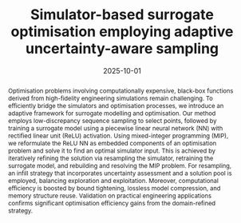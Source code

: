---
title: 'Simulator-based surrogate optimisation employing adaptive uncertainty-aware sampling'
# If group member, use folder name in /content/authors
authors:
  - g_Yu-Liu
  - g_Fabricio-Oliveira 	

date: 2025-10-01
doi: 10.1016/j.orl.2025.107308

# Schedule page publish date (NOT publication's date).
publishDate: 2017-01-01

# Publication type.
# Legend: 0 = Uncategorized; 1 = Conference paper; 2 = Journal article;
# 3 = Preprint / Working Paper; 4 = Report; 5 = Book; 6 = Book section;
# 7 = Thesis; 8 = Patent
publication_types: ['2']

# Publication name and optional abbreviated publication name. Notice * * on title. # Publication name and optional abbreviated publication name. Quote marks needed for Markdown typesetting
publication: '*Computers and Chemical Engineering*'
publication_short: 'ORL'

abstract: Optimisation problems involving computationally expensive, black-box functions derived from high-fidelity engineering simulations remain challenging. To efficiently bridge the simulators and optimisation processes, we introduce an adaptive framework for surrogate modelling and optimisation. Our method employs low-discrepancy sequence sampling to select points, followed by training a surrogate model using a piecewise linear neural network (NN) with rectified linear unit (ReLU) activation. Using mixed-integer programming (MIP), we reformulate the ReLU NN as embedded components of an optimisation problem and solve it to find an optimal simulator input. This is achieved by iteratively refining the solution via resampling the simulator, retraining the surrogate model, and rebuilding and resolving the MIP problem. For resampling, an infill strategy that incorporates uncertainty assessment and a solution pool is employed, balancing exploration and exploitation. Moreover, computational efficiency is boosted by bound tightening, lossless model compression, and memory structure reuse. Validation on practical engineering applications confirms significant optimisation efficiency gains from the domain-refined strategy.

# Summary. An optional shortened abstract.
summary:  

# Not in use. Could be used for keywords 
tags:
  
featured: false

# links:
url_pdf: 'https://doi.org/10.1016/j.orl.2025.107308'
url_code: ''
url_dataset: ''
url_poster: ''
url_project: ''
url_slides: ''
url_source: ''
url_video: ''

# Categories
#  These asociate the publications with the icons representing reearch topics and application areas
categories: [Modelling decision-making and uncertainty, Efficient formulation and solution methods]

# Associated Projects (optional).
#   Associate this publication with one or more of your projects.
#   Simply enter your project's folder or file name without extension.
#   E.g. `internal-project` references `content/project/internal-project/index.md`.
#   Otherwise, set `projects: []`.
projects: []

# Featured image
# To use, add an image named `featured.jpg/png` to your page's folder.
# Focal points: Smart, Center, TopLeft, Top, TopRight, Left, Right, BottomLeft, Bottom, BottomRight.
image:
  caption: ''
  focal_point: ''
  preview_only: false
  
# remove social media icons 
share: false
---